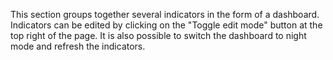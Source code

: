 This section groups together several indicators in the form of a dashboard.
Indicators can be edited by clicking on the "Toggle edit mode" button at the top right of the page.
It is also possible to switch the dashboard to night mode and refresh the indicators.

